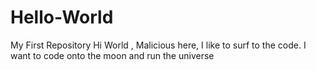 # Hello-World
My First Repository
Hi World ,
Malicious here, I like to surf to the code. I want to code onto the moon and run the universe
